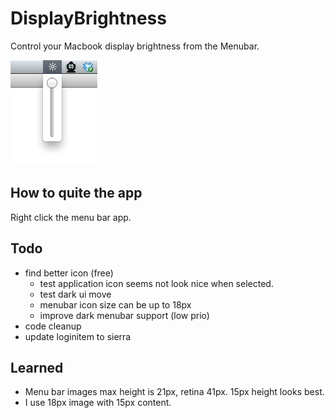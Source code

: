 # DisplayBrightness

Control your Macbook display brightness from the Menubar.

![screenshot](screenshot.jpg)

## How to quite the app
Right click the menu bar app.

## Todo
* find better icon (free)
	* test application icon seems not look nice when selected.
	* test dark ui move
	* menubar icon size can be up to 18px
	* improve dark menubar support (low prio)
* code cleanup
* update loginitem to sierra

## Learned
* Menu bar images max height is 21px, retina 41px. 15px height looks best.
* I use 18px image with 15px content.
